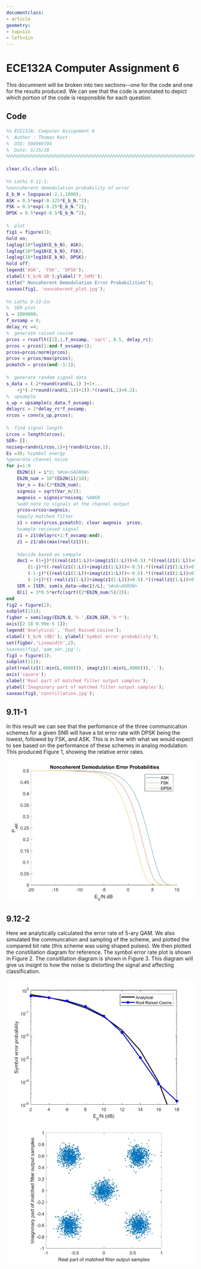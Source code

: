 ```yaml
--- 
documentclass:
- article
geometry:
- top=1in
- left=1in
---
```


# ECE132A Computer Assignment 6

This documnent will be broken into two sections--one for the code and one for the results produced. We can see that the code is annotated to depict which portion of the code is responsible for each question.

## Code

```MATLAB
%% ECE132A: Computer Assignment 6
%  Author : Thomas Kost
%  UID: 504989794
%  Date: 5/25/20
%%%%%%%%%%%%%%%%%%%%%%%%%%%%%%%%%%%%%%%%%%%%%%%%%%%%%%%%%%%%%%%%%%%%%%%%%%%

clear,clc,close all;

%% Lathi 9.11-1:
%noncoherent demodulation probability of error
E_b_N = logspace(-2,1,1000);
ASK = 0.5*exp(-0.125*E_b_N.^2);
FSK = 0.5*exp(-0.25*E_b_N.^2);
DPSK = 0.5*exp(-0.5*E_b_N.^2);

%  plot
fig1 = figure(1);
hold on;
loglog(10*log10(E_b_N), ASK);
loglog(10*log10(E_b_N), FSK);
loglog(10*log10(E_b_N), DPSK);
hold off;
legend('ASK', 'FSK', 'DPSK');
xlabel('E_b/N dB');ylabel('P_{eM}');
title(" Noncoherent Demodulation Error Probabilities");
saveas(fig1, 'noncoherent_plot.jpg');

%% Lathi 9-12-2a:
%  SER plot
L = 1000000;
f_ovsamp = 8;
delay_rc =4;
%  generate raised cosine
prcos = rcosflt([1],1,f_ovsamp, 'sqrt', 0.5, delay_rc);
prcos = prcos(1:end-f_ovsamp+1);
prcos=prcos/norm(prcos);
prcos = prcos/max(prcos);
pcmatch = prcos(end:-1:1);

%  generate random signal data
s_data = (-2*round(rand(L,1) )+1+...
    +j*(-2*round(rand(L,1))+1)).*(rand(L,1)>0.2);
%  upsample
s_up = upsample(s_data,f_ovsamp);
delayrc = 2*delay_rc*f_ovsamp;
xrcos = conv(s_up,prcos);

%  find signal length
Lrcos = length(xrcos);
SER= [];
noiseq=randn(Lrcos,1)+j*randn(Lrcos,1);
Es =30; %symbol energy
%generate channel noise
for i=1:9
    Eb2N(i) = i*2; %#ok<SAGROW>
    Eb2N_num = 10^(Eb2N(i)/10);
    Var_n = Es/(2*Eb2N_num);
    signois = sqrt(Var_n/2);
    awgnois = signois*noiseq; %AWGN
    %add note to signals at the channel output
    yrcos=xrcos+awgnois;
    %apply matched filter
    z1 = conv(yrcos,pcmatch); clear awgnois  yrcos;
    %sample recieved signal
    z1 = z1(delayrc+1:f_ovsamp:end);
    z1 = z1/abs(max(real(z1)));
    
    %decide based on sampple
    dec1 = (1+j)*((real(z1(1:L))+imag(z1(1:L)))>0.5).*((real(z1(1:L))>0).*(imag(z1(1:L))>0))+ ...
        (1-j)*((-real(z1(1:L))+imag(z1(1:L)))<-0.5).*((real(z1(1:L))>0).*(imag(z1(1:L))<0)) + ...
        (-1-j)*((real(z1(1:L))+imag(z1(1:L)))<-0.5).*((real(z1(1:L))<0).*(imag(z1(1:L))<0)) + ...
        (-1+j)*((-real(z1(1:L))+imag(z1(1:L)))>0.5).*((real(z1(1:L))<0).*(imag(z1(1:L))>0));
    SER = [SER; sum(s_data~=dec1)/L]; %#ok<AGROW>
    Q(i) = 3*0.5*erfc(sqrt((2*Eb2N_num/5)/2));
end
fig2 = figure(2);
subplot(111);
figber = semilogy(Eb2N,Q,'k-',Eb2N,SER,'b-*');
axis([2 18 0.99e-5 1]);
legend('Analytical', 'Root Raised Cosine');
xlabel('E_b/N (dB)'); ylabel('Symbol error probability');
set(figber,'Linewidth',2);
%saveas(fig2,'qam_ser.jpg');
fig3 = figure(3);
subplot(111);
plot(real(z1(1:min(L,4000))), imag(z1(1:min(L,4000))),'.');
axis('square');
xlabel('Real part of matched filter output samples');
ylabel('Imagninary part of matched filter output samples');
saveas(fig3,'constillation.jpg');
```

## 9.11-1

In this result we can see that the perfomance of the three communication schemes for a given SNR will have a bit error rate with DPSK being the lowest, followed by FSK, and ASK. This is in line with what we would expect to see based on the performance of these schemes in analog modulation. This produced Figure 1, showing the relative error rates.

![Bit Error rates of DPSK, FSK, and ASK](noncoherent_plot.jpg)

## 9.12-2

Here we analytically calculated the error rate of 5-ary QAM. We also simulated the communcation and sampling of the scheme, and plotted the compared bit rate (this scheme was using shaped pulses). We then plotted the constillation diagram for reference. The symbol error rate plot is shown in Figure 2. The consitllation diagram is shown in Figure 3. This diagram will give us insignt to how the noise is distorting the signal and affecting classification.

![SER Plot](qam_ser.jpg)
![Constillation Diagram](constillation.jpg)
